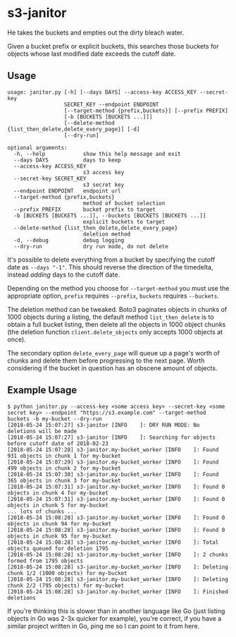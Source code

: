 # s3-janitor

He takes the buckets and empties out the dirty bleach water.

Given a bucket prefix or explicit buckets, this searches those buckets for objects whose last modified date exceeds the cutoff date.

## Usage

```
usage: janitor.py [-h] [--days DAYS] --access-key ACCESS_KEY --secret-key
                  SECRET_KEY --endpoint ENDPOINT
                  [--target-method {prefix,buckets}] [--prefix PREFIX]
                  [-b [BUCKETS [BUCKETS ...]]]
                  [--delete-method {list_then_delete,delete_every_page}] [-d]
                  [--dry-run]

optional arguments:
  -h, --help            show this help message and exit
  --days DAYS           days to keep
  --access-key ACCESS_KEY
                        s3 access key
  --secret-key SECRET_KEY
                        s3 secret key
  --endpoint ENDPOINT   endpoint url
  --target-method {prefix,buckets}
                        method of bucket selection
  --prefix PREFIX       bucket prefix to target
  -b [BUCKETS [BUCKETS ...]], --buckets [BUCKETS [BUCKETS ...]]
                        explicit buckets to target
  --delete-method {list_then_delete,delete_every_page}
                        deletion method
  -d, --debug           debug logging
  --dry-run             dry run mode, do not delete
```

It's possible to delete everything from a bucket by specifying the cutoff date as `--days "-1"`. This should reverse the direction of the timedelta, instead _adding_ days to the cutoff date.

Depending on the method you choose for `--target-method` you must use the appropriate option, `prefix` requires `--prefix`, `buckets` requires `--buckets`.

The deletion method can be tweaked. Boto3 paginates objects in chunks of 1000 objects during a listing, the default method `list_then_delete` is to obtain a full bucket listing, then delete all the objects in 1000 object chunks (the deletion function `client.delete_objects` only accepts 1000 objects at once).

The secondary option `delete_every_page` will queue up a page's worth of chunks and delete them before progressing to the next page. Worth considering if the bucket in question has an obscene amount of objects.

## Example Usage

```
$ python janitor.py --access-key <some access key> --secret-key <some secret key> --endpoint "https://s3.example.com" --target-method buckets -b my-bucket --dry-run    
[2018-05-24 15:07:27] s3-janitor [INFO    ]: DRY RUN MODE: No deletions will be made
[2018-05-24 15:07:27] s3-janitor [INFO    ]: Searching for objects before cutoff date of 2018-02-23
[2018-05-24 15:07:28] s3-janitor.my-bucket_worker [INFO    ]: Found 931 objects in chunk 1 for my-bucket
[2018-05-24 15:07:29] s3-janitor.my-bucket_worker [INFO    ]: Found 499 objects in chunk 2 for my-bucket
[2018-05-24 15:07:30] s3-janitor.my-bucket_worker [INFO    ]: Found 365 objects in chunk 3 for my-bucket
[2018-05-24 15:07:31] s3-janitor.my-bucket_worker [INFO    ]: Found 0 objects in chunk 4 for my-bucket
[2018-05-24 15:07:31] s3-janitor.my-bucket_worker [INFO    ]: Found 0 objects in chunk 5 for my-bucket
... lots of chunks ...
[2018-05-24 15:08:20] s3-janitor.my-bucket_worker [INFO    ]: Found 0 objects in chunk 94 for my-bucket
[2018-05-24 15:08:28] s3-janitor.my-bucket_worker [INFO    ]: Found 0 objects in chunk 95 for my-bucket
[2018-05-24 15:08:28] s3-janitor.my-bucket_worker [INFO    ]: Total objects queued for deletion 1795
[2018-05-24 15:08:28] s3-janitor.my-bucket_worker [INFO    ]: 2 chunks formed from 1795 objects
[2018-05-24 15:08:28] s3-janitor.my-bucket_worker [INFO    ]: Deleting chunk 1/2 (1000 objects) for my-bucket
[2018-05-24 15:08:28] s3-janitor.my-bucket_worker [INFO    ]: Deleting chunk 2/2 (795 objects) for my-bucket
[2018-05-24 15:08:28] s3-janitor.my-bucket_worker [INFO    ]: Finished deletions
```

If you're thinking this is slower than in another language like Go (just listing objects in Go was 2-3x quicker for example), you're correct, if you have a similar project written in Go, ping me so I can point to it from here.

